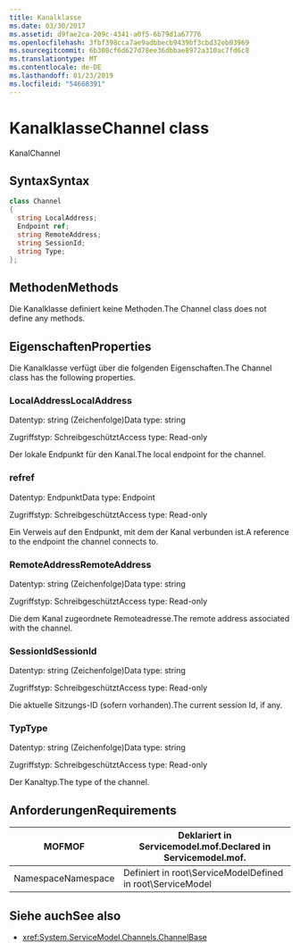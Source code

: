```yaml
---
title: Kanalklasse
ms.date: 03/30/2017
ms.assetid: d9fae2ca-209c-4341-a0f5-6b79d1a67776
ms.openlocfilehash: 3fbf398cca7ae9adbbecb9439bf3cbd32eb03969
ms.sourcegitcommit: 6b308cf6d627d78ee36dbbae8972a310ac7fd6c8
ms.translationtype: MT
ms.contentlocale: de-DE
ms.lasthandoff: 01/23/2019
ms.locfileid: "54668391"
---
```

# <a name="channel-class"></a><span data-ttu-id="0676e-102">Kanalklasse</span><span class="sxs-lookup"><span data-stu-id="0676e-102">Channel class</span></span>
<span data-ttu-id="0676e-103">Kanal</span><span class="sxs-lookup"><span data-stu-id="0676e-103">Channel</span></span>  
  
## <a name="syntax"></a><span data-ttu-id="0676e-104">Syntax</span><span class="sxs-lookup"><span data-stu-id="0676e-104">Syntax</span></span>  
  
```csharp
class Channel  
{  
  string LocalAddress;  
  Endpoint ref;  
  string RemoteAddress;  
  string SessionId;  
  string Type;  
};  
```  
  
## <a name="methods"></a><span data-ttu-id="0676e-105">Methoden</span><span class="sxs-lookup"><span data-stu-id="0676e-105">Methods</span></span>  
 <span data-ttu-id="0676e-106">Die Kanalklasse definiert keine Methoden.</span><span class="sxs-lookup"><span data-stu-id="0676e-106">The Channel class does not define any methods.</span></span>  
  
## <a name="properties"></a><span data-ttu-id="0676e-107">Eigenschaften</span><span class="sxs-lookup"><span data-stu-id="0676e-107">Properties</span></span>  
 <span data-ttu-id="0676e-108">Die Kanalklasse verfügt über die folgenden Eigenschaften.</span><span class="sxs-lookup"><span data-stu-id="0676e-108">The Channel class has the following properties.</span></span>  
  
### <a name="localaddress"></a><span data-ttu-id="0676e-109">LocalAddress</span><span class="sxs-lookup"><span data-stu-id="0676e-109">LocalAddress</span></span>  
 <span data-ttu-id="0676e-110">Datentyp: string (Zeichenfolge)</span><span class="sxs-lookup"><span data-stu-id="0676e-110">Data type: string</span></span>  
  
 <span data-ttu-id="0676e-111">Zugriffstyp: Schreibgeschützt</span><span class="sxs-lookup"><span data-stu-id="0676e-111">Access type: Read-only</span></span>  
  
 <span data-ttu-id="0676e-112">Der lokale Endpunkt für den Kanal.</span><span class="sxs-lookup"><span data-stu-id="0676e-112">The local endpoint for the channel.</span></span>  
  
### <a name="ref"></a><span data-ttu-id="0676e-113">ref</span><span class="sxs-lookup"><span data-stu-id="0676e-113">ref</span></span>  
 <span data-ttu-id="0676e-114">Datentyp: Endpunkt</span><span class="sxs-lookup"><span data-stu-id="0676e-114">Data type: Endpoint</span></span>  
  
 <span data-ttu-id="0676e-115">Zugriffstyp: Schreibgeschützt</span><span class="sxs-lookup"><span data-stu-id="0676e-115">Access type: Read-only</span></span>  
  
 <span data-ttu-id="0676e-116">Ein Verweis auf den Endpunkt, mit dem der Kanal verbunden ist.</span><span class="sxs-lookup"><span data-stu-id="0676e-116">A reference to the endpoint the channel connects to.</span></span>  
  
### <a name="remoteaddress"></a><span data-ttu-id="0676e-117">RemoteAddress</span><span class="sxs-lookup"><span data-stu-id="0676e-117">RemoteAddress</span></span>  
 <span data-ttu-id="0676e-118">Datentyp: string (Zeichenfolge)</span><span class="sxs-lookup"><span data-stu-id="0676e-118">Data type: string</span></span>  
  
 <span data-ttu-id="0676e-119">Zugriffstyp: Schreibgeschützt</span><span class="sxs-lookup"><span data-stu-id="0676e-119">Access type: Read-only</span></span>  
  
 <span data-ttu-id="0676e-120">Die dem Kanal zugeordnete Remoteadresse.</span><span class="sxs-lookup"><span data-stu-id="0676e-120">The remote address associated with the channel.</span></span>  
  
### <a name="sessionid"></a><span data-ttu-id="0676e-121">SessionId</span><span class="sxs-lookup"><span data-stu-id="0676e-121">SessionId</span></span>  
 <span data-ttu-id="0676e-122">Datentyp: string (Zeichenfolge)</span><span class="sxs-lookup"><span data-stu-id="0676e-122">Data type: string</span></span>  
  
 <span data-ttu-id="0676e-123">Zugriffstyp: Schreibgeschützt</span><span class="sxs-lookup"><span data-stu-id="0676e-123">Access type: Read-only</span></span>  
  
 <span data-ttu-id="0676e-124">Die aktuelle Sitzungs-ID (sofern vorhanden).</span><span class="sxs-lookup"><span data-stu-id="0676e-124">The current session Id, if any.</span></span>  
  
### <a name="type"></a><span data-ttu-id="0676e-125">Typ</span><span class="sxs-lookup"><span data-stu-id="0676e-125">Type</span></span>  
 <span data-ttu-id="0676e-126">Datentyp: string (Zeichenfolge)</span><span class="sxs-lookup"><span data-stu-id="0676e-126">Data type: string</span></span>  
  
 <span data-ttu-id="0676e-127">Zugriffstyp: Schreibgeschützt</span><span class="sxs-lookup"><span data-stu-id="0676e-127">Access type: Read-only</span></span>  
  
 <span data-ttu-id="0676e-128">Der Kanaltyp.</span><span class="sxs-lookup"><span data-stu-id="0676e-128">The type of the channel.</span></span>  
  
## <a name="requirements"></a><span data-ttu-id="0676e-129">Anforderungen</span><span class="sxs-lookup"><span data-stu-id="0676e-129">Requirements</span></span>  
  
|<span data-ttu-id="0676e-130">MOF</span><span class="sxs-lookup"><span data-stu-id="0676e-130">MOF</span></span>|<span data-ttu-id="0676e-131">Deklariert in Servicemodel.mof.</span><span class="sxs-lookup"><span data-stu-id="0676e-131">Declared in Servicemodel.mof.</span></span>|  
|---------|-----------------------------------|  
|<span data-ttu-id="0676e-132">Namespace</span><span class="sxs-lookup"><span data-stu-id="0676e-132">Namespace</span></span>|<span data-ttu-id="0676e-133">Definiert in root\ServiceModel</span><span class="sxs-lookup"><span data-stu-id="0676e-133">Defined in root\ServiceModel</span></span>|  
  
## <a name="see-also"></a><span data-ttu-id="0676e-134">Siehe auch</span><span class="sxs-lookup"><span data-stu-id="0676e-134">See also</span></span>
- <xref:System.ServiceModel.Channels.ChannelBase>
